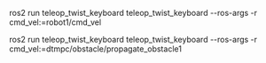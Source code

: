 ros2 run teleop_twist_keyboard teleop_twist_keyboard --ros-args -r cmd_vel:=robot1/cmd_vel




ros2 run teleop_twist_keyboard teleop_twist_keyboard --ros-args -r cmd_vel:=dtmpc/obstacle/propagate_obstacle1
